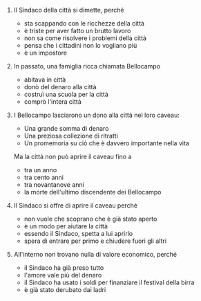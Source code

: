 ---
---

1. Il Sindaco della città si dimette, perché

   * sta scappando con le ricchezze della città
   * è triste per aver fatto un brutto lavoro
   * non sa come risolvere i problemi della città
   * pensa che i cittadini non lo vogliano più
   * è un impostore

2. In passato, una famiglia ricca chiamata Bellocampo

   * abitava in città
   * donò del denaro alla città
   * costruì una scuola per la città
   * comprò l'intera città

3. I Bellocampo lasciarono un dono alla città nel loro caveau:

   * Una grande somma di denaro
   * Una preziosa collezione di ritratti
   * Un promemoria su ciò che è davvero importante nella vita

   Ma la città non può aprire il caveau fino a

   * tra un anno
   * tra cento anni
   * tra novantanove anni
   * la morte dell'ultimo discendente dei Bellocampo

4. Il Sindaco si offre di aprire il caveau perché

   * non vuole che scoprano che è già stato aperto
   * è un modo per aiutare la città
   * essendo il Sindaco, spetta a lui aprirlo
   * spera di entrare per primo e chiudere fuori gli altri

5. All'interno non trovano nulla di valore economico, perché

   * il Sindaco ha già preso tutto
   * l'amore vale più del denaro
   * il Sindaco ha usato i soldi per finanziare il festival della birra
   * è già stato derubato dai ladri